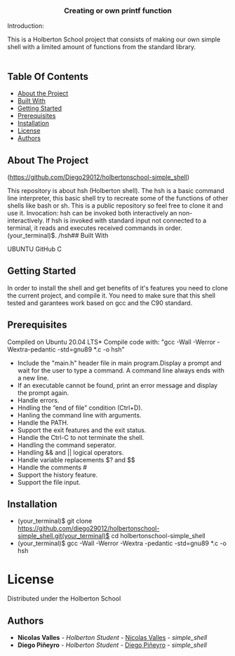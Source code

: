 <br/>
<br/>
<p align="center">
  <h3 align="center">Creating or own printf function</h3>  <p align="center">  </p>
</p>
Introduction:

This is a Holberton School project that consists of making our own simple shell with a limited amount of functions from the standard library.
 <br/>
 <br/>
 </p>
</p>

## Table Of Contents
* [About the Project](#about-the-project)
* [Built With](#built-with)
* [Getting Started](#getting-started)
* [Prerequisites](#prerequisites)
* [Installation](#installation)
* [License](#license)
* [Authors](#authors)

## About The Project

(https://github.com/Diego29012/holbertonschool-simple_shell)

This repository is about hsh (Holberton shell). The hsh is a basic command line interpreter, this basic shell try to recreate some of the functions of other shells like bash or sh. This is a public repository so feel free to clone it and use it.
Invocation:
hsh can be invoked both interactively an non-interactively. If hsh is invoked with standard input not connected to a terminal, it reads and executes received commands in order. (your_terminal)$. /hsh## Built With

UBUNTU
GitHub
C

## Getting Started

In order to install the shell and get benefits of it's features you need to clone the current project, and compile it. You need to make sure that this shell tested and garantees work based on gcc and the C90 standard.

## Prerequisites
Compiled on Ubuntu 20.04 LTS* Compile code with: "gcc -Wall -Werror -Wextra-pedantic -std=gnu89 *.c -o hsh"

* Include the "main.h" header file in main program.Display a prompt and wait for the user to type a command. A command line always ends with a new line.
* If an executable cannot be found, print an error message and display the prompt again.
* Handle errors.
* Hndling the “end of file” condition (Ctrl+D).
* Hanling the command line with arguments.
* Handle the PATH.
* Support the exit features and the exit status.
* Handle the Ctrl-C to not terminate the shell.
* Handling the command seperator.
* Handling && and || logical operators.
* Handle variable replacements $? and $$
* Handle the comments #
* Support the history feature.
* Support the file input.

## Installation
* (your_terminal)$ git clone https://github.com/diego29012/holbertonschool-simple_shell.git(your_terminal)$ cd holbertonschool-simple_shell
* (your_terminal)$ gcc -Wall -Werror -Wextra -pedantic -std=gnu89 *.c -o hsh

# License
Distributed under the Holberton School

## Authors

* **Nicolas Valles** - *Holberton Student* - [Nicolas Valles](https://github.com/NicoV00) - *simple_shell*
* **Diego Piñeyro** - *Holberton Student* - [Diego Piñeyro](https://github.com/Diego29012) - *simple_shell*
